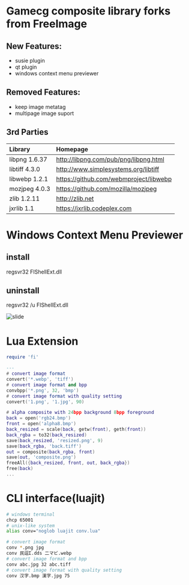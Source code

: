 # Gamecg composite library forks from FreeImage

## New Features:
* susie plugin
* qt plugin
* windows context menu previewer

## Removed Features:
* keep image metatag
* multipage image suport

## 3rd Parties
|Library|Homepage|
|:---|:---|
|libpng 1.6.37|http://libpng.com/pub/png/libpng.html|
|libtiff 4.3.0|http://www.simplesystems.org/libtiff|
|libwebp 1.2.1|https://github.com/webmproject/libwebp|
|mozjpeg 4.0.3|https://github.com/mozilla/mozjpeg|
|zlib 1.2.11|http://zlib.net|
|jxrlib 1.1|https://jxrlib.codeplex.com|

# Windows Context Menu Previewer
## install
regsvr32 FIShellExt.dll

## uninstall
regsvr32 /u FIShellExt.dll

![slide](http://paste.ubuntu.org.cn/i2993582.png)

# Lua Extension

```lua
require 'fi'

---
# convert image format
convert('*.webp', 'tiff')
# convert image format and bpp
convbpp('*.png', 32, 'bmp')
# convert image format with quality setting
convert('1.png', '1.jpg', 90)

# alpha composite with 24bpp background 8bpp foreground
back = open('rgb24.bmp')
front = open('alpha8.bmp')
back_resized = scale(back, getw(front), geth(front))
back_rgba = to32(back_resized)
save(back_resized, 'resized.png', 9)
save(back_rgba, 'back.tiff')
out = composite(back_rgba, front)
save(out, 'composite.png')
freeAll({back_resized, front, out, back_rgba})
free(back)
...
```

# CLI interface(luajit)
```bash
# windows terminal
chcp 65001
# unix-like system
alias conv="noglob luajit conv.lua"

# convert image format
conv *.png jpg
conv 民逗Σ.dds 二マビ.webp
# convert image format and bpp
conv abc.jpg 32 abc.tiff
# convert image format with quality setting
conv 汉字.bmp 漢字.jpg 75 
